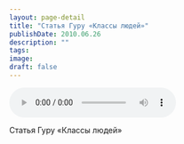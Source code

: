 ```yaml
---
layout: page-detail
title: "Статья Гуру «Классы людей»"
publishDate: 2010.06.26
description: ""
tags:
image:
draft: false
---
```


<audio title="2010.06.26 - Статья Гуру «Классы людей».mp3" src="/upload/iblock/ab0/ab03038aa0b19b543312793259f82af1.mp3" controls=""></audio>

 Статья Гуру «Классы людей» 

  
